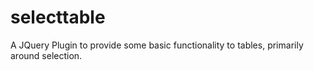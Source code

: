 selecttable
===========

A JQuery Plugin to provide some basic functionality to tables, primarily around selection.
